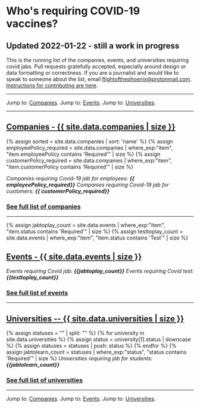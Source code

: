 # Who's requiring COVID-19 vaccines?

## Updated 2022-01-22 - still a work in progress
This is the running list of the companies, events, and universities requiring covid jabs. Pull requests gratefully accepted, especially around design or data formatting or correctness. If you are a journalist and would like to speak to someone about the list, email flightofthephoenix@protonmail.com. <a href="https://github.com/flightofthephoenix007/jabwiki.github.io/blob/main/README.md">Instructions for contributing are here</a>.

---

Jump to: <a href="/companies.html">Companies</a>. Jump to: <a href="/events.html">Events</a>. Jump to: <a href="/universities.html">Universities</a>.

---

<a name="companies"></a>
## [Companies - {{ site.data.companies | size }}](/companies.html)
{% assign sorted = site.data.companies | sort: 'name' %}
{% assign employeePolicy_required = site.data.companies | where_exp:"item", "item.employeePolicy contains 'Required'" | size %}
{% assign customerPolicy_required = site.data.companies | where_exp:"item", "item.customerPolicy contains 'Required'" | size %}

*Companies requiring Covid-19 jab for employees: **{{ employeePolicy_required}}***
*Companies requiring Covid-19 jab for customers: **{{ customerPolicy_required}}***

### [See full list of companies](/companies.html)

---

<a name="events"></a>
{% assign jabtoplay_count = site.data.events | where_exp:"item", "item.status contains 'Required'" | size %}
{% assign testtoplay_count = site.data.events | where_exp:"item", "item.status contains 'Test'" | size %}

## [Events - {{ site.data.events | size }}](/events.html)

*Events requiring Covid jab: **{{jabtoplay_count}}***
*Events requiring Covid test: **{{testtoplay_count}}***

### [See full list of events](/events.html)

---

<a name="universities"></a>

## [Universities -- {{ site.data.universities | size }}](/universities.html)

{% assign statuses = "" | split: "" %}
{% for university in site.data.universities %}
    {% assign status = university[1].status | downcase %}
    {% assign statuses = statuses | push: status %}
{% endfor %}
{% assign jabtolearn_count = statuses | where_exp:"status", "status contains 'Required'" | size %}
*Universities requiring jab for students: **{{jabtolearn_count}}***

### [See full list of universities](/universities.html)

---

Jump to: <a href="/companies.html">Companies</a>. Jump to: <a href="/events.html">Events</a>. Jump to: <a href="/universities.html">Universities</a>.
